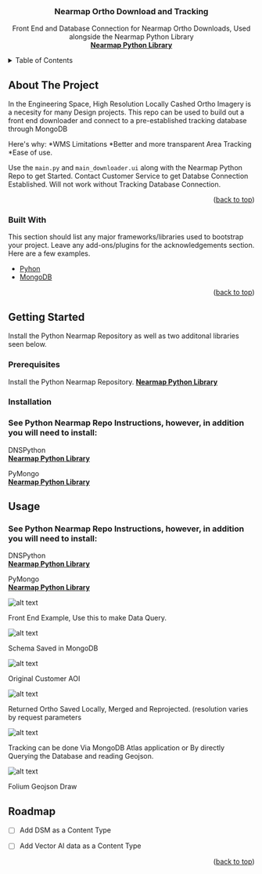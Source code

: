 

<!-- PROJECT LOGO -->
<br />
<div align="center">
  <a href="https://github.com/othneildrew/Best-README-Template">
  </a>

  <h3 align="center">Nearmap Ortho Download and Tracking</h3>

  <p align="center">
    Front End and Database Connection for Nearmap Ortho Downloads, Used alongside the Nearmap Python Library
    <br />
    <a href="https://github.com/nearmap/nearmap-python-api"><strong>Nearmap Python Library</strong></a>
    <br />
   
  </p>
</div>



<!-- TABLE OF CONTENTS -->
<details>
  <summary>Table of Contents</summary>
  <ol>
    <li>
      <a href="#about-the-project">About The Project</a>
      <ul>
        <li><a href="#built-with">Built With</a></li>
      </ul>
    </li>
    <li>
      <a href="#getting-started">Getting Started</a>
      <ul>
        <li><a href="#prerequisites">Prerequisites</a></li>
        <li><a href="#installation">Installation</a></li>
      </ul>
  </ol>
</details>



<!-- ABOUT THE PROJECT -->
## About The Project


In the Engineering Space, High Resolution Locally Cashed Ortho Imagery is a necesity for many Design projects. This repo can be used to build out a front end downloader and connect to a pre-established tracking database through MongoDB

Here's why:
*WMS Limitations
*Better and more transparent Area Tracking
*Ease of use.

Use the `main.py` and `main_downloader.ui` along with the Nearmap Python Repo to get Started. Contact Customer Service to get Databse Connection Established. Will not work without Tracking Database Connection.

<p align="right">(<a href="#top">back to top</a>)</p>


### Built With

This section should list any major frameworks/libraries used to bootstrap your project. Leave any add-ons/plugins for the acknowledgements section. Here are a few examples.

* [Pyhon](https://www.python.org/)
* [MongoDB](https://mongodb.com/)


<p align="right">(<a href="#top">back to top</a>)</p>



<!-- GETTING STARTED -->
## Getting Started

Install the Python Nearmap Repository as well as two additonal libraries seen below.


### Prerequisites

Install the Python Nearmap Repository. 
<a href="https://github.com/nearmap/nearmap-python-api"><strong>Nearmap Python Library</strong></a>

### Installation

<div align="left">

  <h3 align="left">See Python Nearmap Repo Instructions, however, in addition you will need to install: 
</h3>

  <p align="left">
    DNSPython
    <br />
    <a href="https://anaconda.org/conda-forge/dnspython/"><strong>Nearmap Python Library</strong></a>
    <br />

  <p align="left">
    PyMongo
    <br />
    <a href="https://anaconda.org/conda-forge/pymongo"><strong>Nearmap Python Library</strong></a>
    <br />
   
  </p>
</div>

<!-- USAGE EXAMPLES -->
## Usage

<div align="left">

  <h3 align="left">See Python Nearmap Repo Instructions, however, in addition you will need to install: 
</h3>

  <p align="left">
    DNSPython
    <br />
    <a href="https://anaconda.org/conda-forge/dnspython/"><strong>Nearmap Python Library</strong></a>
    <br />

  <p align="left">
    PyMongo
    <br />
    <a href="https://anaconda.org/conda-forge/pymongo"><strong>Nearmap Python Library</strong></a>
    <br />
   
  </p>
</div>


![alt text](
images/Front_End.png)
<p align="left">Front End Example, Use this to make Data Query.</p>


![alt text](
images/Schema.png)
<p align="left">Schema Saved in MongoDB</p>


![alt text](
images/CustomerAOI.png)
<p align="left">Original Customer AOI</p>


![alt text](
images/Customer_Ortho.png)
<p align="left">Returned Ortho Saved Locally, Merged and Reprojected. (resolution varies by request parameters</p>

![alt text](
images/Tracking_Dash.png)
<p align="left">Tracking can be done Via MongoDB Atlas application or By directly Querying the Database and reading Geojson.

![alt text](
images/Folium_Dash.png)
<p align="left">Folium Geojson Draw</p>


<!-- ROADMAP -->
## Roadmap

- [ ] Add DSM as a Content Type
- [ ] Add Vector AI data as a Content Type


<p align="right">(<a href="#top">back to top</a>)</p>


